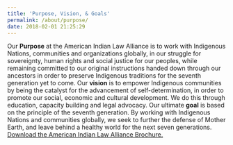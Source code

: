 ```yaml
---
title: 'Purpose, Vision, & Goals'
permalink: /about/purpose/
date: 2018-02-01 21:25:29
---
```

Our **Purpose** at the American Indian Law Alliance is to work with Indigenous Nations, communities and organizations globally, in our struggle for sovereignty, human rights and social justice for our peoples, while remaining committed to our original instructions handed down through our ancestors in order to preserve Indigenous traditions for the seventh generation yet to come. Our **vision** is to empower Indigenous communities by being the catalyst for the advancement of self-determination, in order to promote our social, economic and cultural development. We do this through education, capacity building and legal advocacy. Our ultimate **goal** is based on the principle of the seventh generation. By working with Indigenous Nations and communities globally, we seek to further the defense of Mother Earth, and leave behind a healthy world for the next seven generations. [Download the American Indian Law Alliance Brochure.](/docs/2018/02/AILA-Brochure.pdf)
